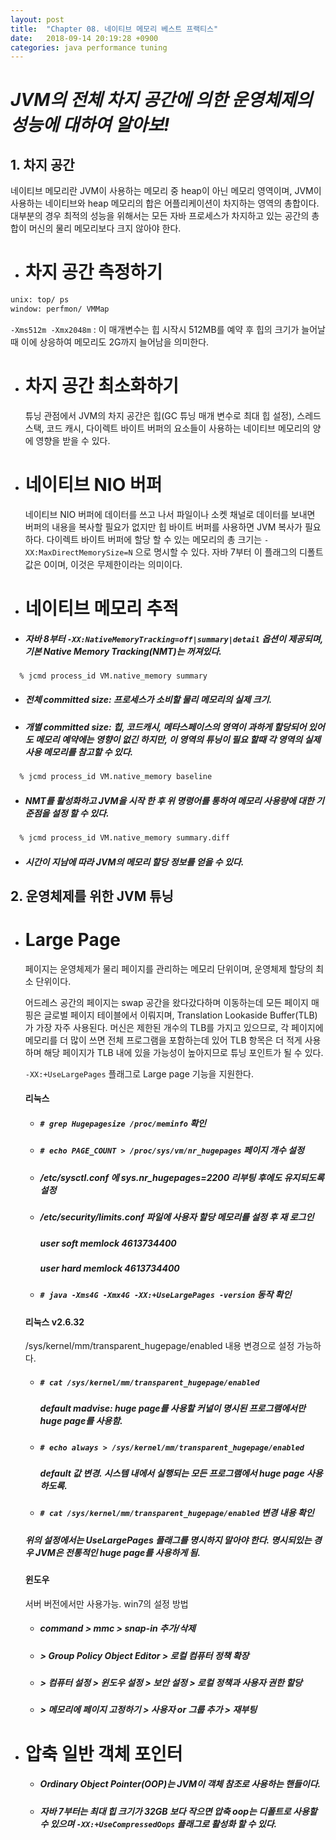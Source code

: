 ```yaml
---
layout: post
title:  "Chapter 08. 네이티브 메모리 베스트 프랙티스"
date:   2018-09-14 20:19:28 +0900
categories: java performance tuning
---
```


# _JVM의 전체 차지 공간에 의한 운영체제의 성능에 대하여 알아보!_

## 1. 차지 공간
  네이티브 메모리란 JVM이 사용하는 메모리 중 heap이 아닌 메모리 영역이며, JVM이 사용하는 네이티브와 heap 메모리의 합은 어플리케이션이 차지하는 영역의 총합이다.
  대부분의 경우 최적의 성능을 위해서는 모든 자바 프로세스가 차지하고 있는 공간의 총합이 머신의 물리 메모리보다 크지 않아야 한다.

  - # 차지 공간 측정하기
``` bash
unix: top/ ps
window: perfmon/ VMMap
```
   `-Xms512m -Xmx2048m` : 이 매개변수는 힙 시작시 512MB를 예약 후 힙의 크기가 늘어날때 이에 상응하여 메모리도 2G까지 늘어남을 의미한다.

  - # 차지 공간 최소화하기
    튜닝 관점에서 JVM의 차지 공간은
    힙(GC 튜닝 매개 변수로 최대 힙 설정), 스레드 스택, 코드 캐시, 다이렉트 바이트 버퍼의 요소들이 사용하는 네이티브 메모리의 양에 영향을 받을 수 있다.

  - # 네이티브 NIO 버퍼
    네이티브 NIO 버퍼에 데이터를 쓰고 나서 파일이나 소켓 채널로 데이터를 보내면 버퍼의 내용을 복사할 필요가 없지만 힙 바이트 버퍼를 사용하면 JVM 복사가 필요하다.
    다이렉트 바이트 버퍼에 할당 할 수 있는 메모리의 총 크기는 `-XX:MaxDirectMemorySize=N` 으로 명시할 수 있다.
    자바 7부터 이 플래그의 디폴트 값은 0이며, 이것은 무제한이라는 의미이다.

  - # 네이티브 메모리 추적
  - ##### 자바 8부터 `-XX:NativeMemoryTracking=off|summary|detail` 옵션이 제공되며, 기본 Native Memory Tracking(NMT)는 꺼져있다.

``` bash
  % jcmd process_id VM.native_memory summary
```
  - ##### 전체 committed size: 프로세스가 소비할 물리 메모리의 실제 크기.
  - ##### 개별 committed size: 힙, 코드캐시, 메타스페이스의 영역이 과하게 할당되어 있어도 메모리 예약에는 영향이 없긴 하지만, 이 영역의 튜닝이 필요 할때 각 영역의 실제 사용 메모리를 참고할 수 있다.

``` bash
  % jcmd process_id VM.native_memory baseline
```
  - ##### NMT를 활성화하고 JVM을 시작 한 후 위 명령어를 통하여 메모리 사용량에 대한 기준점을 설정 할 수 있다.


``` bash
  % jcmd process_id VM.native_memory summary.diff
```
  - ##### 시간이 지남에 따라 JVM의 메모리 할당 정보를 얻을 수 있다.


## 2. 운영체제를 위한 JVM 튜닝

  - # Large Page
    페이지는 운영체제가 물리 페이지를 관리하는 메모리 단위이며, 운영체제 할당의 최소 단위이다.

    어드레스 공간의 페이지는 swap 공간을 왔다갔다하며 이동하는데 모든 페이지 매핑은 글로벌 페이지 테이블에서 이뤄지며, Translation Lookaside Buffer(TLB)가 가장 자주 사용된다.
    머신은 제한된 개수의 TLB를 가지고 있으므로, 각 페이지에 메모리를 더 많이 쓰면 전체 프로그램을 포함하는데 있어 TLB 항목은 더 적게 사용하며 해당 페이지가 TLB 내에 있을 가능성이 높아지므로 튜닝 포인트가 될 수 있다.

    `-XX:+UseLargePages` 플래그로 Large page 기능을 지원한다.

    #### 리눅스
    - ##### `# grep Hugepagesize /proc/meminfo` 확인
    - ##### `# echo PAGE_COUNT > /proc/sys/vm/nr_hugepages` 페이지 개수 설정
    - ##### /etc/sysctl.conf 에 sys.nr_hugepages=2200 리부팅 후에도 유지되도록 설정
    - ##### /etc/security/limits.conf 파일에 사용자 할당 메모리를 설정 후 재 로그인
      ##### user soft memlock 4613734400
      ##### user hard memlock 4613734400
    - ##### `# java -Xms4G -Xmx4G -XX:+UseLargePages -version` 동작 확인


    #### 리눅스 v2.6.32
      /sys/kernel/mm/transparent_hugepage/enabled 내용 변경으로 설정 가능하다.

    - ##### `# cat /sys/kernel/mm/transparent_hugepage/enabled`
      ##### default madvise: huge page를 사용할 커널이 명시된 프로그램에서만 huge page를 사용함.
    - ##### `# echo always > /sys/kernel/mm/transparent_hugepage/enabled`
      ##### default 값 변경. 시스템 내에서 실행되는 모든 프로그램에서 huge page 사용하도록.
    - ##### `# cat /sys/kernel/mm/transparent_hugepage/enabled` 변경 내용 확인

    ##### 위의 설정에서는 UseLargePages 플래그를 명시하지 말아야 한다.  명시되있는 경우 JVM은 전통적인 huge page를 사용하게 됨.


    #### 윈도우
      서버 버전에서만 사용가능. win7의 설정 방법

    - ##### command > mmc > snap-in 추가/삭제
    - ##### > Group Policy Object Editor > 로컬 컴퓨터 정책 확장
    - ##### > 컴퓨터 설정 > 윈도우 설정 > 보안 설정 > 로컬 정책과 사용자 권한 할당
    - ##### > 메모리에 페이지 고정하기 > 사용자 or 그룹 추가 > 재부팅


  - # 압축 일반 객체 포인터
    - ##### Ordinary Object Pointer(OOP)는 JVM이 객체 참조로 사용하는 핸들이다.
    - ##### 자바 7부터는 최대 힙 크기가 32GB 보다 작으면 압축 oop는 디폴트로 사용할 수 있으며 `-XX:+UseCompressedOops` 플래그로 활성화 할 수 있다.
